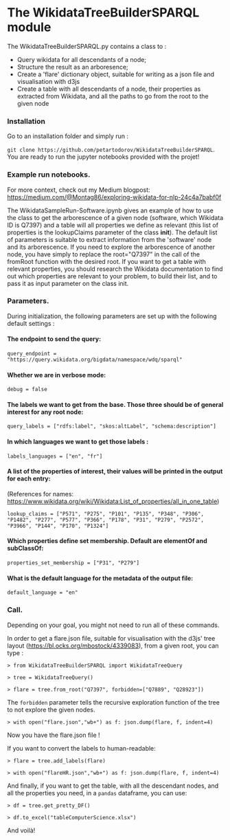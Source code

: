 # The WikidataTreeBuilderSPARQL module

The WikidataTreeBuilderSPARQL.py contains a class to :
* Query wikidata for all descendants of a node;
* Structure the result as an arboresence;
* Create a 'flare' dictionary object, suitable for writing as a json file and visualisation with d3js
* Create a table with all descendants of a node, their properties as extracted from Wikidata, and all the paths to go from the root to the given node

### Installation

Go to an installation folder and simply run :

`git clone https://github.com/petartodorov/WikidataTreeBuilderSPARQL`. You are ready to run the jupyter notebooks provided with the projet!

### Example run notebooks.

For more context, check out my Medium blogpost: https://medium.com/@Montag86/exploring-wikidata-for-nlp-24c4a7babf0f

The WikidataSampleRun-Software.ipynb gives an example of how to use the class to get the arborescence of a given node (software, which Wikidata ID is Q7397) and a table will all properties we define as relevant (this list of properties is the lookupClaims parameter of the class __init__). The default list of parameters is suitable to extract information from the 'software' node and its arborescence. If you need to explore the arborescence of another node, you have simply to replace the root="Q7397" in the call of the fromRoot function with the desired root. If you want to get a table with relevant properties, you should research the Wikidata documentation to find out which properties are relevant to your problem, to build their list, and to pass it as input parameter on the class init. 

### Parameters. 

During initialization, the following parameters are set up with the following default settings :

#### The endpoint to send the query:

`query_endpoint = "https://query.wikidata.org/bigdata/namespace/wdq/sparql"`

#### Whether we are in verbose mode:

`debug = false`

#### The labels we want to get from the base. Those three should be of general interest for any root node:

`query_labels = ["rdfs:label", "skos:altLabel", "schema:description"]`

#### In which languages we want to get those labels :

`labels_languages = ["en", "fr"]`

#### A list of the properties of interest, their values will be printed in the output for each entry:
(References for names: https://www.wikidata.org/wiki/Wikidata:List_of_properties/all_in_one_table)

`lookup_claims = ["P571", "P275", "P101", "P135", "P348", "P306", "P1482", "P277", "P577", "P366", "P178", "P31", "P279", "P2572", "P3966", "P144", "P170", "P1324"]`

#### Which properties define set membership. Default are elementOf and subClassOf:

`properties_set_membership = ["P31", "P279"]`

#### What is the default language for the metadata of the output file:

`default_language = "en"`

### Call.

Depending on your goal, you might not need to run all of these commands. 

In order to get a flare.json file, suitable for visualisation with the d3js' tree layout (https://bl.ocks.org/mbostock/4339083), from a given root, you can type :

`> from WikidataTreeBuilderSPARQL import WikidataTreeQuery`

`> tree = WikidataTreeQuery()`

`> flare = tree.from_root("Q7397", forbidden=["Q7889", "Q28923"])`

The `forbidden` parameter tells the recursive exploration function of the tree to not explore the given nodes. 

`> with open("flare.json","wb+") as f: json.dump(flare, f, indent=4)`

Now you have the flare.json file !

If you want to convert the labels to human-readable:

`> flare = tree.add_labels(flare)`

`> with open("flareHR.json","wb+") as f: json.dump(flare, f, indent=4)`

And finally, if you want to get the table, with all the descendant nodes, and all the properties you need, in a `pandas` dataframe, you can use:

`> df = tree.get_pretty_DF()`

`> df.to_excel("tableComputerScience.xlsx")`

And voilà!
